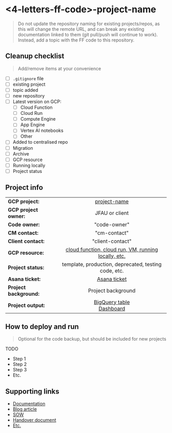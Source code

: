 # <4-letters-ff-code>-project-name
> Do not update the repository naming for existing projects/repos, as this will change the remote URL, and can break any existing documentation linked to them (git pull/push will continue to work). Instead, add a topic with the FF code to this repository.

## Cleanup checklist
>Add/remove items at your convenience
- [ ] `.gitignore` file
- [ ] existing project
- [ ] topic added
- [ ] new repository
- [ ] Latest version on GCP:
  - [ ] Cloud Function
  - [ ] Cloud Run
  - [ ] Compute Engine
  - [ ] App Engine
  - [ ] Vertex AI notebooks
  - [ ] Other
- [ ] Added to centralised repo
- [ ] Migration
- [ ] Archive
- [ ] GCP resource
- [ ] Running locally
- [ ] Project status

## Project info

|                         |                                                                  | 
|-------------------------|:----------------------------------------------------------------:|
| **GCP project:**        |                     [project-name](https://)                     |
| **GCP project owner:**  |                          JFAU or client                          |
| **Code owner:**         |                            "code-owner"                            |
| **CM contact:**         |                            "cm-contact"                            |
| **Client contact:**     |                          "client-contact"                          |
| **GCP resource:**       | [cloud function, cloud run, VM, running locally, etc.](https://) | 
| **Project status:**     |       template, production, deprecated, testing code, etc.       |
| **Asana ticket:**       |                     [Asana ticket](https://)                     |
| **Project background:** |                        Project background                        |
| **Project output:**     |       [BigQuery table](https://)<br/>[Dashboard](https://)       |


## How to deploy and run
>Optional for the code backup, but should be included for new projects 

TODO
- Step 1
- Step 2
- Step 3
- Etc.


## Supporting links
- [Documentation](https://)
- [Blog article](https://)
- [SOW](https://)
- [Handover document](https://)
- [Etc.](https://)